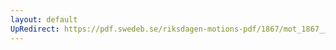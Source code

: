 ```yaml
---
layout: default
UpRedirect: https://pdf.swedeb.se/riksdagen-motions-pdf/1867/mot_1867__ak__00029/mot_1867__ak__00029_001.pdf
---
```

